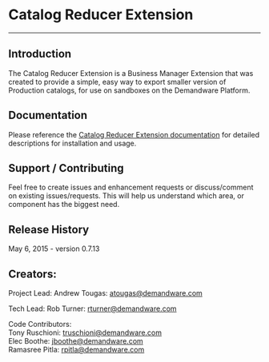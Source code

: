 Catalog Reducer Extension
=================

--------------------------

Introduction
------------
The Catalog Reducer Extension is a Business Manager Extension that was created to provide a simple, easy way to export smaller version of Production catalogs, for use on sandboxes on the Demandware Platform.

Documentation
----------------
Please reference the [Catalog Reducer Extension documentation](https://bitbucket.org/demandware/catalog-reducer-extension/wiki/Home) for detailed descriptions for installation and usage.

Support / Contributing
----------------------
Feel free to create issues and enhancement requests or discuss/comment on existing issues/requests. This will help us understand which area, or component has the biggest need.

Release History
---------------
May 6, 2015 - version 0.7.13

Creators:
--------------- 
Project Lead: Andrew Tougas: atougas@demandware.com

Tech Lead: Rob Turner: rturner@demandware.com

Code Contributors:  
Tony Ruschioni: truschioni@demandware.com  
Elec Boothe: jboothe@demandware.com  
Ramasree Pitla: rpitla@demandware.com